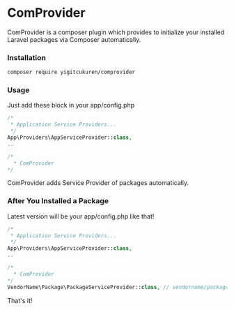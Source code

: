 # ComProvider

ComProvider is a composer plugin which provides to initialize your installed Laravel packages via Composer automatically.


### Installation
```sh
composer require yigitcukuren/comprovider
```


### Usage

Just add these block in your app/config.php

```php
/*
 * Application Service Providers...
 */
App\Providers\AppServiceProvider::class,
..

/*
  * ComProvider
*/
```		 

ComProvider adds Service Provider of packages automatically.


### After You Installed a Package

Latest version will be your app/config.php like that!

```php
/*
 * Application Service Providers...
 */
App\Providers\AppServiceProvider::class,
..

/*
  * ComProvider
*/
VendorName\Package\PackageServiceProvider::class, // vendorname/package

```

That's it!